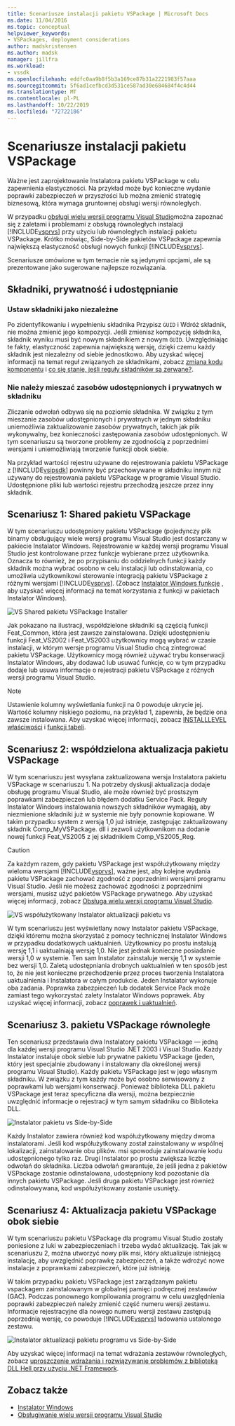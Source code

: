 ```yaml
---
title: Scenariusze instalacji pakietu VSPackage | Microsoft Docs
ms.date: 11/04/2016
ms.topic: conceptual
helpviewer_keywords:
- VSPackages, deployment considerations
author: madskristensen
ms.author: madsk
manager: jillfra
ms.workload:
- vssdk
ms.openlocfilehash: eddfc0aa9b8f5b3a169ce87b31a2221983f57aaa
ms.sourcegitcommit: 5f6ad1cefbcd3d531ce587ad30e684684f4c4d44
ms.translationtype: MT
ms.contentlocale: pl-PL
ms.lasthandoff: 10/22/2019
ms.locfileid: "72722186"
---
```

# <a name="vspackage-setup-scenarios"></a>Scenariusze instalacji pakietu VSPackage

Ważne jest zaprojektowanie Instalatora pakietu VSPackage w celu zapewnienia elastyczności. Na przykład może być konieczne wydanie poprawki zabezpieczeń w przyszłości lub można zmienić strategię biznesową, która wymaga gruntownej obsługi wersji równoległych.

W przypadku [obsługi wielu wersji programu Visual Studio](../../extensibility/supporting-multiple-versions-of-visual-studio.md)można zapoznać się z zaletami i problemami z obsługą równoległych instalacji [!INCLUDE[vsprvs](../../code-quality/includes/vsprvs_md.md)] przy użyciu lub równoległych instalacji pakietu VSPackage. Krótko mówiąc, Side-by-Side pakietów VSPackage zapewnia największą elastyczność obsługi nowych funkcji [!INCLUDE[vsprvs](../../code-quality/includes/vsprvs_md.md)].

Scenariusze omówione w tym temacie nie są jedynymi opcjami, ale są prezentowane jako sugerowane najlepsze rozwiązania.

## <a name="components-privacy-and-sharing"></a>Składniki, prywatność i udostępnianie

### <a name="make-your-components-independent"></a>Ustaw składniki jako niezależne

Po zidentyfikowaniu i wypełnieniu składnika Przypisz `GUID` i Wdróż składnik, nie można zmienić jego kompozycji. Jeśli zmienisz kompozycję składnika, składnik wyniku musi być nowym składnikiem z nowym `GUID`. Uwzględniając te fakty, elastyczność zapewnia największą wersję, dzięki czemu każdy składnik jest niezależny od siebie jednostkowo. Aby uzyskać więcej informacji na temat reguł związanych ze składnikami, zobacz [zmiana kodu komponentu](/windows/desktop/Msi/changing-the-component-code) i [co się stanie, jeśli reguły składników są zerwane?](/windows/desktop/Msi/what-happens-if-the-component-rules-are-broken).

### <a name="do-not-mix-shared-and-private-resources-in-a-component"></a>Nie należy mieszać zasobów udostępnionych i prywatnych w składniku

Zliczanie odwołań odbywa się na poziomie składnika. W związku z tym mieszanie zasobów udostępnionych i prywatnych w jednym składniku uniemożliwia zaktualizowanie zasobów prywatnych, takich jak plik wykonywalny, bez konieczności zastępowania zasobów udostępnionych. W tym scenariuszu są tworzone problemy ze zgodnością z poprzednimi wersjami i uniemożliwiają tworzenie funkcji obok siebie.

Na przykład wartości rejestru używane do rejestrowania pakietu VSPackage z [!INCLUDE[vsipsdk](../../extensibility/includes/vsipsdk_md.md)] powinny być przechowywane w składniku innym niż używany do rejestrowania pakietu VSPackage w programie Visual Studio. Udostępnione pliki lub wartości rejestru przechodzą jeszcze przez inny składnik.

## <a name="scenario-1-shared-vspackage"></a>Scenariusz 1: Shared pakietu VSPackage

W tym scenariuszu udostępniony pakietu VSPackage (pojedynczy plik binarny obsługujący wiele wersji programu Visual Studio jest dostarczany w pakiecie Instalator Windows. Rejestrowanie w każdej wersji programu Visual Studio jest kontrolowane przez funkcje wybierane przez użytkownika. Oznacza to również, że po przypisaniu do oddzielnych funkcji każdy składnik można wybrać osobno w celu instalacji lub odinstalowania, co umożliwia użytkownikowi sterowanie integracją pakietu VSPackage z różnymi wersjami [!INCLUDE[vsprvs](../../code-quality/includes/vsprvs_md.md)]. (Zobacz [Instalator Windows funkcje](/windows/desktop/Msi/windows-installer-features) , aby uzyskać więcej informacji na temat korzystania z funkcji w pakietach Instalator Windows).

![VS Shared pakietu VSPackage Installer](../../extensibility/internals/media/vs_sharedpackage.gif "VS_SharedPackage")

Jak pokazano na ilustracji, współdzielone składniki są częścią funkcji Feat_Common, która jest zawsze zainstalowana. Dzięki udostępnieniu funkcji Feat_VS2002 i Feat_VS2003 użytkownicy mogą wybrać w czasie instalacji, w którym wersje programu Visual Studio chcą zintegrować pakietu VSPackage. Użytkownicy mogą również używać trybu konserwacji Instalator Windows, aby dodawać lub usuwać funkcje, co w tym przypadku dodaje lub usuwa informacje o rejestracji pakietu VSPackage z różnych wersji programu Visual Studio.

> [!NOTE]
> Ustawienie kolumny wyświetlania funkcji na 0 powoduje ukrycie jej. Wartość kolumny niskiego poziomu, na przykład 1, zapewnia, że będzie ona zawsze instalowana. Aby uzyskać więcej informacji, zobacz [INSTALLLEVEL właściwości](/windows/desktop/Msi/installlevel) i [funkcji tabeli](/windows/desktop/Msi/feature-table).

## <a name="scenario-2-shared-vspackage-update"></a>Scenariusz 2: współdzielona aktualizacja pakietu VSPackage

W tym scenariuszu jest wysyłana zaktualizowana wersja Instalatora pakietu VSPackage w scenariuszu 1. Na potrzeby dyskusji aktualizacja dodaje obsługę programu Visual Studio, ale może również być prostszym poprawkami zabezpieczeń lub błędem dodatku Service Pack. Reguły Instalator Windows instalowania nowszych składników wymagają, aby niezmienione składniki już w systemie nie były ponownie kopiowane. W takim przypadku system z wersją 1,0 już istnieje, zastępując zaktualizowany składnik Comp_MyVSPackage. dll i zezwoli użytkownikom na dodanie nowej funkcji Feat_VS2005 z jej składnikiem Comp_VS2005_Reg.

> [!CAUTION]
> Za każdym razem, gdy pakietu VSPackage jest współużytkowany między wieloma wersjami [!INCLUDE[vsprvs](../../code-quality/includes/vsprvs_md.md)], ważne jest, aby kolejne wydania pakietu VSPackage zachować zgodność z poprzednimi wersjami programu Visual Studio. Jeśli nie możesz zachować zgodności z poprzednimi wersjami, musisz użyć pakietów VSPackage prywatnego. Aby uzyskać więcej informacji, zobacz [Obsługa wielu wersji programu Visual Studio](../../extensibility/supporting-multiple-versions-of-visual-studio.md).

![VS współużytkowany Instalator aktualizacji pakietu vs](../../extensibility/internals/media/vs_sharedpackageupdate.gif "VS_SharedPackageUpdate")

W tym scenariuszu jest wyświetlany nowy Instalator pakietu VSPackage, dzięki któremu można skorzystać z pomocy technicznej Instalator Windows w przypadku dodatkowych uaktualnień. Użytkownicy po prostu instalują wersję 1,1 i uaktualniają wersję 1,0. Nie jest jednak konieczne posiadanie wersji 1,0 w systemie. Ten sam Instalator zainstaluje wersję 1,1 w systemie bez wersji 1,0. Zaletą udostępniania drobnych uaktualnień w ten sposób jest to, że nie jest konieczne przechodzenie przez proces tworzenia Instalatora uaktualnienia i Instalatora w całym produkcie. Jeden Instalator wykonuje oba zadania. Poprawka zabezpieczeń lub dodatek Service Pack może zamiast tego wykorzystać zalety Instalator Windows poprawek. Aby uzyskać więcej informacji, zobacz [poprawek i uaktualnień](/windows/desktop/Msi/patching-and-upgrades).

## <a name="scenario-3-side-by-side-vspackage"></a>Scenariusz 3. pakietu VSPackage równoległe

Ten scenariusz przedstawia dwa Instalatory pakietu VSPackage — jedną dla każdej wersji programu Visual Studio .NET 2003 i Visual Studio. Każdy Instalator instaluje obok siebie lub prywatne pakietu VSPackage (jeden, który jest specjalnie zbudowany i instalowany dla określonej wersji programu Visual Studio). Każdy pakietu VSPackage jest w jego własnym składniku. W związku z tym każdy może być osobno serwisowany z poprawkami lub wersjami konserwacji. Ponieważ biblioteka DLL pakietu VSPackage jest teraz specyficzna dla wersji, można bezpiecznie uwzględnić informacje o rejestracji w tym samym składniku co Biblioteka DLL.

![Instalator pakietu vs Side-by-Side](../../extensibility/internals/media/vs_sbys_package.gif "VS_SbyS_Package")

Każdy Instalator zawiera również kod współużytkowany między dwoma instalatorami. Jeśli kod współużytkowany został zainstalowany w wspólnej lokalizacji, zainstalowanie obu plików. msi spowoduje zainstalowanie kodu udostępnionego tylko raz. Drugi Instalator po prostu zwiększa liczbę odwołań do składnika. Liczba odwołań gwarantuje, że jeśli jedna z pakietów VSPackage zostanie odinstalowana, udostępniony kod pozostanie dla innych pakietu VSPackage. Jeśli druga pakietu VSPackage jest również odinstalowywana, kod współużytkowany zostanie usunięty.

## <a name="scenario-4-side-by-side-vspackage-update"></a>Scenariusz 4: Aktualizacja pakietu VSPackage obok siebie

W tym scenariuszu pakietu VSPackage dla programu Visual Studio zostały poniesione z luki w zabezpieczeniach i trzeba wydać aktualizację. Tak jak w scenariuszu 2, można utworzyć nowy plik msi, który aktualizuje istniejącą instalację, aby uwzględnić poprawkę zabezpieczeń, a także wdrożyć nowe instalacje z poprawkami zabezpieczeń, które już istnieją.

W takim przypadku pakietu VSPackage jest zarządzanym pakietu vspackagem zainstalowanym w globalnej pamięci podręcznej zestawów (GAC). Podczas ponownego kompilowania programu w celu uwzględnienia poprawki zabezpieczeń należy zmienić część numeru wersji zestawu. Informacje rejestracyjne dla nowego numeru wersji zestawu zastępują poprzednią wersję, co powoduje [!INCLUDE[vsprvs](../../code-quality/includes/vsprvs_md.md)] ładowania ustalonego zestawu.

![Instalator aktualizacji pakietu programu vs Side-by-Side](../../extensibility/internals/media/vs_sbys_packageupdate.gif "VS_SbyS_PackageUpdate")

Aby uzyskać więcej informacji na temat wdrażania zestawów równoległych, zobacz [uproszczenie wdrażania i rozwiązywanie problemów z biblioteką DLL Hell przy użyciu .NET Framework](https://msdn.microsoft.com/library/ms973843.aspx).

## <a name="see-also"></a>Zobacz także

- [Instalator Windows](/windows/desktop/Msi/windows-installer-portal)
- [Obsługiwanie wielu wersji programu Visual Studio](../../extensibility/supporting-multiple-versions-of-visual-studio.md)